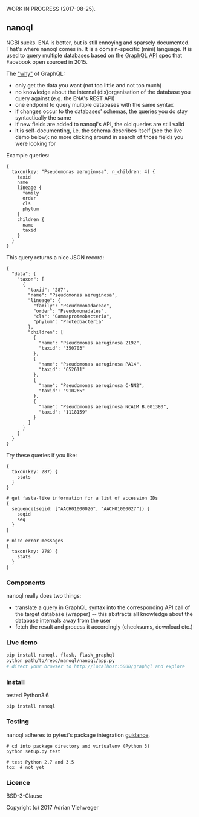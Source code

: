 WORK IN PROGRESS (2017-08-25).

## nanoql

NCBI sucks. ENA is better, but is still ennoying and sparsely documented. That's where nanoql comes in. It is a domain-specific (mini) language. It is used to query multiple databases based on the [GraphQL API](https://en.wikipedia.org/wiki/GraphQL) spec that Facebook open sourced in 2015.

The ["why"](https://www.youtube.com/watch?v=ND9GWSkbUGM) of GraphQL:

- only get the data you want (not too little and not too much)
- no knowledge about the internal (dis)organisation of the database you query against (e.g. the ENA's REST API)
- one endpoint to query multiple databases with the same syntax
- if changes occur to the databases' schemas, the queries you do stay syntactically the same
- if new fields are added to nanoql's API, the old queries are still valid
- it is self-documenting, i.e. the schema describes itself (see the live demo below): no more clicking around in search of those fields you were looking for

Example queries:

```
{
  taxon(key: "Pseudomonas aeruginosa", n_children: 4) {
    taxid
    name
    lineage {
      family
      order
      cls
      phylum
    }
    children {
      name
      taxid
    }
  }
}
```

This query returns a nice JSON record:

```
{
  "data": {
    "taxon": [
      {
        "taxid": "287",
        "name": "Pseudomonas aeruginosa",
        "lineage": {
          "family": "Pseudomonadaceae",
          "order": "Pseudomonadales",
          "cls": "Gammaproteobacteria",
          "phylum": "Proteobacteria"
        },
        "children": [
          {
            "name": "Pseudomonas aeruginosa 2192",
            "taxid": "350703"
          },
          {
            "name": "Pseudomonas aeruginosa PA14",
            "taxid": "652611"
          },
          {
            "name": "Pseudomonas aeruginosa C-NN2",
            "taxid": "910265"
          },
          {
            "name": "Pseudomonas aeruginosa NCAIM B.001380",
            "taxid": "1118159"
          }
        ]
      }
    ]
  }
}
```

Try these queries if you like:

```
{
  taxon(key: 287) {
    stats
  }
}

# get fasta-like information for a list of accession IDs
{
  sequence(seqid: ["AACH01000026", "AACH01000027"]) {
    seqid
    seq
  }
}

# nice error messages
{
  taxon(key: 278) {
    stats
  }
}
```

### Components

nanoql really does two things:

- translate a query in GraphQL syntax into the corresponding API call of the target database (wrapper) -- this abstracts all knowledge about the database internals away from the user
- fetch the result and process it accordingly (checksums, download etc.)

### Live demo

```bash
pip install nanoql, flask, flask_graphql
python path/to/repo/nanoql/nanoql/app.py
# direct your browser to http://localhost:5000/graphql and explore
```

### Install

tested Python3.6

```
pip install nanoql
```

### Testing

nanoql adheres to pytest's package integration [guidance](http://doc.pytest.org/en/latest/goodpractices.html).

```shell
# cd into package directory and virtualenv (Python 3)
python setup.py test

# test Python 2.7 and 3.5
tox  # not yet
```

### Licence

BSD-3-Clause

Copyright (c) 2017 Adrian Viehweger
